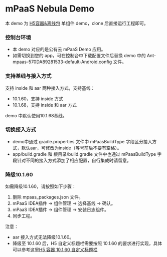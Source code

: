 # mPaaS Nebula Demo

本 demo 为 [H5容器&离线包](https://help.aliyun.com/document_detail/59192.html?spm=a2c4g.11186623.6.999.45963bb7w63V2a) 单组件 demo，clone 后直接运行工程即可。

### 控制台环境

- 本 demo 对应的是公有云 mPaaS Demo 应用。
- 如需切换到您的 app，可在控制台中下载配置文件后替换 demo 中的 Ant-mpaas-570DA89281533-default-Android.config 文件。

### 支持基线与接入方式
支持 inside 和 aar 两种接入方式，支持基线：

- 10.1.60，支持 inside 方式
- 10.1.68，支持 inside 和 aar 方式
 
demo 中默认使用10.1.68基线。

### 切换接入方式

- demo中通过 gradle.properties 文件中 mPaasBuildType 字段区分接入方式，默认aar，可修改为inside（等号前后不要有空格）。
- app/build.gradle 和 根目录/build.gradle 文件中也通过 mPaasBuildType 字段针对不同的接入方式添加了相应配置，自行集成时请留意。

### 降级10.1.60
如需降级10.1.60，请按照如下步骤：

1. 删除 mpaas_packages.json 文件。
2. mPaaS IDEA插件 -> 组件管理 -> 选择基线 -> 确认。
3. mPaaS IDEA插件 -> 组件管理 -> 安装日志组件。
4. 同步工程。

注意：
* aar 接入方式无法降级10.1.60。
* 降级至 10.1.60 后，H5 自定义标题栏需要按照 10.1.60 的要求进行实现，具体可以参考这里[H5 容器 10.1.60 自定义标题栏](https://help.aliyun.com/document_detail/126890.html?spm=a2c4g.11186623.6.1014.7f62597eFmdtIq)
